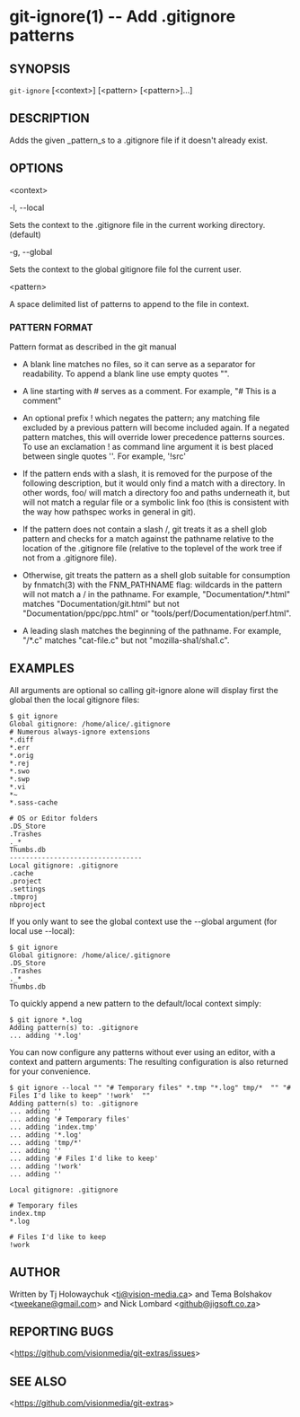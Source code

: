 git-ignore(1) -- Add .gitignore patterns
========================================

## SYNOPSIS

`git-ignore` [&lt;context&gt;] [&lt;pattern&gt; [&lt;pattern&gt;]...]

## DESCRIPTION

Adds the given _pattern_s to a .gitignore file if it doesn't already exist.

## OPTIONS

  &lt;context&gt;

  -l, --local

  Sets the context to the .gitignore file in the current working directory. (default)

  -g, --global

  Sets the context to the global gitignore file fol the current user.

  &lt;pattern&gt;

  A space delimited list of patterns to append to the file in context.

### PATTERN FORMAT

Pattern format as described in the git manual

 * A blank line matches no files, so it can serve as a separator for readability. To append a blank line use empty quotes "".

 * A line starting with # serves as a comment. For example, "# This is a comment"

 * An optional prefix ! which negates the pattern; any matching file excluded by a previous pattern will become included again. If a negated pattern matches, this will override lower precedence patterns sources. To use an exclamation ! as command line argument it is best placed between single quotes ''. For example, '!src'

 * If the pattern ends with a slash, it is removed for the purpose of the following description, but it would only find a match with a directory. In other words, foo/ will match a directory foo and paths underneath it, but will not match a regular file or a symbolic link foo (this is consistent with the way how pathspec works in general in git).

 * If the pattern does not contain a slash /, git treats it as a shell glob pattern and checks for a match against the pathname relative to the location of the .gitignore file (relative to the toplevel of the work tree if not from a .gitignore file).

 * Otherwise, git treats the pattern as a shell glob suitable for consumption by fnmatch(3) with the FNM_PATHNAME flag: wildcards in the pattern will not match a / in the pathname. For example, "Documentation/*.html" matches "Documentation/git.html" but not "Documentation/ppc/ppc.html" or "tools/perf/Documentation/perf.html".

 * A leading slash matches the beginning of the pathname. For example, "/*.c" matches "cat-file.c" but not "mozilla-sha1/sha1.c".


## EXAMPLES

  All arguments are optional so calling git-ignore alone will display first the global then the local gitignore files:

    $ git ignore
    Global gitignore: /home/alice/.gitignore
    # Numerous always-ignore extensions
    *.diff
    *.err
    *.orig
    *.rej
    *.swo
    *.swp
    *.vi
    *~
    *.sass-cache

    # OS or Editor folders
    .DS_Store
    .Trashes
    ._*
    Thumbs.db
    ---------------------------------
    Local gitignore: .gitignore
    .cache
    .project
    .settings
    .tmproj
    nbproject

If you only want to see the global context use the --global argument (for local use --local):

    $ git ignore
    Global gitignore: /home/alice/.gitignore
    .DS_Store
    .Trashes
    ._*
    Thumbs.db

To quickly append a new pattern to the default/local context simply:

    $ git ignore *.log
    Adding pattern(s) to: .gitignore
    ... adding '*.log'

You can now configure any patterns without ever using an editor, with a context and pattern arguments:
The resulting configuration is also returned for your convenience.

    $ git ignore --local "" "# Temporary files" *.tmp "*.log" tmp/*  "" "# Files I'd like to keep" '!work'  ""
    Adding pattern(s) to: .gitignore
    ... adding ''
    ... adding '# Temporary files'
    ... adding 'index.tmp'
    ... adding '*.log'
    ... adding 'tmp/*'
    ... adding ''
    ... adding '# Files I'd like to keep'
    ... adding '!work'
    ... adding ''

    Local gitignore: .gitignore

    # Temporary files
    index.tmp
    *.log

    # Files I'd like to keep
    !work

## AUTHOR

Written by Tj Holowaychuk &lt;<tj@vision-media.ca>&gt; and Tema Bolshakov &lt;<tweekane@gmail.com>&gt;
and Nick Lombard &lt;<github@jigsoft.co.za>&gt;

## REPORTING BUGS

&lt;<https://github.com/visionmedia/git-extras/issues>&gt;

## SEE ALSO

&lt;<https://github.com/visionmedia/git-extras>&gt;
